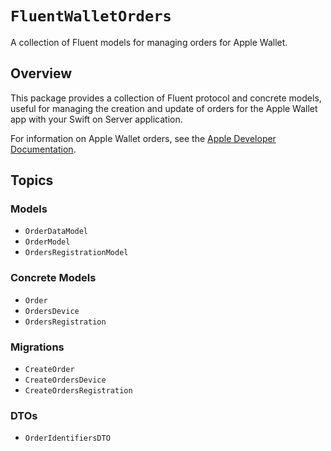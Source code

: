 # ``FluentWalletOrders``

A collection of Fluent models for managing orders for Apple Wallet.

## Overview

This package provides a collection of Fluent protocol and concrete models, useful for managing the creation and update of orders for the Apple Wallet app with your Swift on Server application.

For information on Apple Wallet orders, see the [Apple Developer Documentation](https://developer.apple.com/documentation/walletorders).

## Topics

### Models

- ``OrderDataModel``
- ``OrderModel``
- ``OrdersRegistrationModel``

### Concrete Models

- ``Order``
- ``OrdersDevice``
- ``OrdersRegistration``

### Migrations

- ``CreateOrder``
- ``CreateOrdersDevice``
- ``CreateOrdersRegistration``

### DTOs

- ``OrderIdentifiersDTO``
